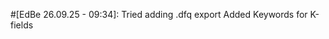 #[EdBe 26.09.25 - 09:34]: Tried adding .dfq export
                          Added Keywords for K-fields
                          
